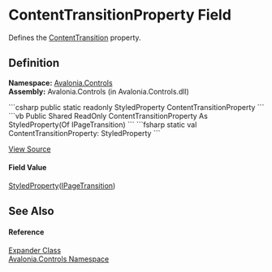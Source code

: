 # ContentTransitionProperty Field


Defines the <a href="P_Avalonia_Controls_Expander_ContentTransition">ContentTransition</a> property.



## Definition
**Namespace:** <a href="N_Avalonia_Controls">Avalonia.Controls</a>  
**Assembly:** Avalonia.Controls (in Avalonia.Controls.dll)

<Tabs groupId="api-code-preview">
<TabItem value="csharp" label="C#">
```csharp
public static readonly StyledProperty<IPageTransition?> ContentTransitionProperty
```
</TabItem>
<TabItem value="vb" label="VB">
```vb
Public Shared ReadOnly ContentTransitionProperty As StyledProperty(Of IPageTransition)
```
</TabItem>
<TabItem value="fsharp" label="F#">
```fsharp
static val ContentTransitionProperty: StyledProperty<IPageTransition>
```
</TabItem>
</Tabs>



<a href="https://github.com/AvaloniaUI/Avalonia/tree/master/src/Avalonia.Controls/Expander.cs" title="View the source code">View Source</a>



#### Field Value
<a href="T_Avalonia_StyledProperty_1">StyledProperty</a>(<a href="T_Avalonia_Animation_IPageTransition">IPageTransition</a>)

## See Also


#### Reference
<a href="T_Avalonia_Controls_Expander">Expander Class</a>  
<a href="N_Avalonia_Controls">Avalonia.Controls Namespace</a>  

